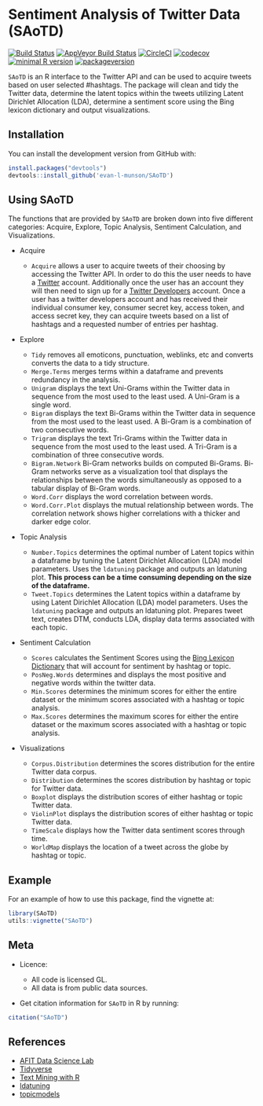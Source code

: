Sentiment Analysis of Twitter Data (SAoTD)
================

<!-- don't edit the .md file, instead edit the .Rmd -->

[![Build
Status](https://travis-ci.org/evan-l-munson/SAoTD.svg?branch=master)](https://travis-ci.org/evan-l-munson/SAoTD)
[![AppVeyor Build
Status](https://ci.appveyor.com/api/projects/status/github/evan-l-munson/SAoTD?branch=master&svg=true)](https://ci.appveyor.com/project/evan-l-munson/SAoTD)
[![CircleCI](https://circleci.com/gh/evan-l-munson/SAoTD.svg?style=svg)](https://circleci.com/gh/evan-l-munson/SAoTD)
[![codecov](https://codecov.io/gh/evan-l-munson/SAoTD/branch/master/graph/badge.svg)](https://codecov.io/gh/evan-l-munson/SAoTD)
[![minimal R
version](https://img.shields.io/badge/R%3E%3D-3.3.0-6666ff.svg)](https://cran.r-project.org/)
[![packageversion](https://img.shields.io/badge/Package%20version-1.0.0-orange.svg?style=flat-square)](https://github.com/evan-l-munson/SAoTD)

`SAoTD` is an R interface to the Twitter API and can be used to acquire
tweets based on user selected \#hashtags. The package will clean and
tidy the Twitter data, determine the latent topics within the tweets
utilizing Latent Dirichlet Allocation (LDA), determine a sentiment score
using the Bing lexicon dictionary and output visualizations.

## Installation

You can install the development version from GitHub with:

``` r
install.packages("devtools")
devtools::install_github('evan-l-munson/SAoTD')
```

## Using SAoTD

The functions that are provided by `SAoTD` are broken down into five
different categories: Acquire, Explore, Topic Analysis, Sentiment
Calculation, and Visualizations.

  - Acquire
    
      - `Acquire` allows a user to acquire tweets of their choosing by
        accessing the Twitter API. In order to do this the user needs to
        have a [Twitter](https://twitter.com) account. Additionally once
        the user has an account they will then need to sign up for a
        [Twitter Developers](https://dev.twitter.com/) account. Once a
        user has a twitter developers account and has received their
        individual consumer key, consumer secret key, access token, and
        access secret key, they can acquire tweets based on a list of
        hashtags and a requested number of entries per hashtag.

  - Explore
    
      - `Tidy` removes all emoticons, punctuation, weblinks, etc and
        converts converts the data to a tidy structure.
      - `Merge.Terms` merges terms within a dataframe and prevents
        redundancy in the analysis.
      - `Unigram` displays the text Uni-Grams within the Twitter data in
        sequence from the most used to the least used. A Uni-Gram is a
        single word.
      - `Bigram` displays the text Bi-Grams within the Twitter data in
        sequence from the most used to the least used. A Bi-Gram is a
        combination of two consecutive words.
      - `Trigram` displays the text Tri-Grams within the Twitter data in
        sequence from the most used to the least used. A Tri-Gram is a
        combination of three consecutive words.
      - `Bigram.Network` Bi-Gram networks builds on computed Bi-Grams.
        Bi-Gram networks serve as a visualization tool that displays the
        relationships between the words simultaneously as opposed to a
        tabular display of Bi-Gram words.
      - `Word.Corr` displays the word correlation between words.
      - `Word.Corr.Plot` displays the mutual relationship between words.
        The correlation network shows higher correlations with a thicker
        and darker edge color.

  - Topic Analysis
    
      - `Number.Topics` determines the optimal number of Latent topics
        within a dataframe by tuning the Latent Dirichlet Allocation
        (LDA) model parameters. Uses the `ldatuning` package and outputs
        an ldatuning plot. **This process can be a time consuming
        depending on the size of the dataframe.**
      - `Tweet.Topics` determines the Latent topics within a dataframe
        by using Latent Dirichlet Allocation (LDA) model parameters.
        Uses the `ldatuning` package and outputs an ldatuning plot.
        Prepares tweet text, creates DTM, conducts LDA, display data
        terms associated with each topic.

  - Sentiment Calculation
    
      - `Scores` calculates the Sentiment Scores using the [Bing Lexicon
        Dictionary](https://www.cs.uic.edu/~liub/FBS/sentiment-analysis.html)
        that will account for sentiment by hashtag or topic.
      - `PosNeg.Words` determines and displays the most positive and
        negative words within the twitter data.
      - `Min.Scores` determines the minimum scores for either the entire
        dataset or the minimum scores associated with a hashtag or topic
        analysis.
      - `Max.Scores` determines the maximum scores for either the entire
        dataset or the maximum scores associated with a hashtag or topic
        analysis.

  - Visualizations
    
      - `Corpus.Distribution` determines the scores distribution for the
        entire Twitter data corpus.
      - `Distribution` determines the scores distribution by hashtag or
        topic for Twitter data.
      - `Boxplot` displays the distribution scores of either hashtag or
        topic Twitter data.
      - `ViolinPlot` displays the distribution scores of either hashtag
        or topic Twitter data.
      - `TimeScale` displays how the Twitter data sentiment scores
        through time.  
      - `WorldMap` displays the location of a tweet across the globe by
        hashtag or topic.

## Example

For an example of how to use this package, find the vignette at:

``` r
library(SAoTD)
utils::vignette("SAoTD")
```

## Meta

  - Licence:
    
      - All code is licensed GL.
      - All data is from public data sources.

  - Get citation information for `SAoTD` in R by running:

<!-- end list -->

``` r
citation("SAoTD")
```

## References

  - [AFIT Data Science Lab](https://github.com/AFIT-R)
  - [Tidyverse](https://www.tidyverse.org/)
  - [Text Mining with
    R](https://www.tidytextmining.com/)
  - [ldatuning](https://github.com/nikita-moor/ldatuning)
  - [topicmodels](https://cran.r-project.org/web/packages/topicmodels/index.html)
